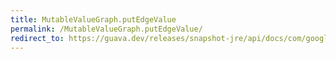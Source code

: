 ```yaml
---
title: MutableValueGraph.putEdgeValue
permalink: /MutableValueGraph.putEdgeValue/
redirect_to: https://guava.dev/releases/snapshot-jre/api/docs/com/google/common/graph/MutableValueGraph.html#putEdgeValue-N-N-V-
---
```

